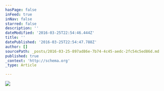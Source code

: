 ```yaml
---
hasPage: false
inFeed: true
inNav: false
starred: false
description: ''
dateModified: '2016-03-25T22:54:46.444Z'
title: ''
datePublished: '2016-03-25T22:54:47.788Z'
author: []
sourcePath: _posts/2016-03-25-897ad86e-7b74-4c45-aedc-2fc54c5ed86d.md
published: true
_context: 'http://schema.org'
_type: Article

---
```

![](https://the-grid-user-content.s3-us-west-2.amazonaws.com/1f170f73-544e-49db-a3e8-ef5d3bb76a26.jpg)